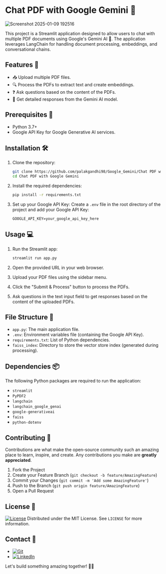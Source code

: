 # Chat PDF with Google Gemini 🚀

![Screenshot 2025-01-09 192516](https://github.com/user-attachments/assets/0f220604-f9cc-4380-af8b-ef4a75a76d2d)


This project is a Streamlit application designed to allow users to chat with multiple PDF documents using Google's Gemini AI 🤖. The application leverages LangChain for handling document processing, embeddings, and conversational chains.

## Features 🌟

- 📥 Upload multiple PDF files.
- 🔍 Process the PDFs to extract text and create embeddings.
- ❓ Ask questions based on the content of the PDFs.
- 💬 Get detailed responses from the Gemini AI model.

## Prerequisites 📜

- Python 3.7+
- Google API Key for Google Generative AI services.

## Installation 🛠️

1. Clone the repository:
   ```bash
   git clone https://github.com/palakgandhi98/Google_Gemini/Chat PDF with Google Gemini
   cd Chat PDF with Google Gemini
   ```

2. Install the required dependencies:
   ```bash
   pip install -r requirements.txt
   ```

3. Set up your Google API Key:
   Create a `.env` file in the root directory of the project and add your Google API Key:
   ```env
   GOOGLE_API_KEY=your_google_api_key_here
   ```

## Usage 💻

1. Run the Streamlit app:
   ```bash
   streamlit run app.py
   ```

2. Open the provided URL in your web browser.

3. Upload your PDF files using the sidebar menu.

4. Click the "Submit & Process" button to process the PDFs.

5. Ask questions in the text input field to get responses based on the content of the uploaded PDFs.

## File Structure 📁

- `app.py`: The main application file.
- `.env`: Environment variables file (containing the Google API Key).
- `requirements.txt`: List of Python dependencies.
- `faiss_index`: Directory to store the vector store index (generated during processing).

## Dependencies 📦

The following Python packages are required to run the application:

- `streamlit`
- `PyPDF2`
- `langchain`
- `langchain_google_genai`
- `google-generativeai`
- `faiss`
- `python-dotenv`

## Contributing 🤝

Contributions are what make the open-source community such an amazing place to learn, inspire, and create. Any contributions you make are **greatly appreciated**.

1. Fork the Project
2. Create your Feature Branch (`git checkout -b feature/AmazingFeature`)
3. Commit your Changes (`git commit -m 'Add some AmazingFeature'`)
4. Push to the Branch (`git push origin feature/AmazingFeature`)
5. Open a Pull Request

## License 📜
[![License](https://img.shields.io/badge/license-MIT-blue.svg)](LICENSE)
Distributed under the MIT License. See `LICENSE` for more information.

## Contact 📧
 * [![Git](https://img.shields.io/badge/Git-F05032?logo=git&logoColor=fff)](https://www.github.com/palakgandhi98)
 * [![LinkedIn](https://img.shields.io/badge/Linkedin-%230077B5.svg?logo=linkedin&logoColor=white)](https://www.linkedin.com/in/palakgandhi98)

Let's build something amazing together! 🌟🚀

